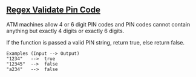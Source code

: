 ## [Regex Validate Pin Code](https://www.codewars.com/kata/55f8a9c06c018a0d6e000132/)
ATM machines allow 4 or 6 digit PIN codes and PIN codes cannot contain anything but exactly 4 digits or exactly 6 digits.

If the function is passed a valid PIN string, return true, else return false.

```
Examples (Input --> Output)
"1234"   -->  true
"12345"  -->  false
"a234"   -->  false
````
